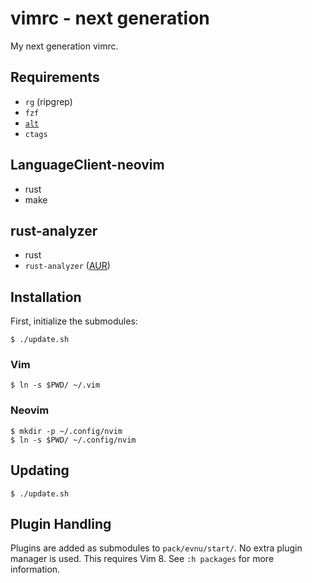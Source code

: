 # vimrc - next generation

My next generation vimrc.

## Requirements

* `rg` (ripgrep)
* `fzf`
* [`alt`](https://github.com/uptech/alt)
* `ctags`

## LanguageClient-neovim
* rust
* make

## rust-analyzer
* rust
* `rust-analyzer` ([AUR](https://aur.archlinux.org/packages/rust-analyzer-bin))

## Installation

First, initialize the submodules:

```
$ ./update.sh
```

### Vim

```
$ ln -s $PWD/ ~/.vim
```

### Neovim

```
$ mkdir -p ~/.config/nvim
$ ln -s $PWD/ ~/.config/nvim
```

## Updating

```
$ ./update.sh
```

## Plugin Handling

Plugins are added as submodules to `pack/evnu/start/`. No extra plugin manager
is used. This requires Vim 8.  See `:h packages` for more information.
